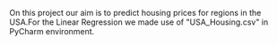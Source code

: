 On this project our aim is to predict housing prices for regions in the USA.For the Linear Regression we made use of 
"USA_Housing.csv" in PyCharm environment.
